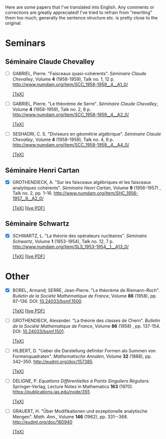 Here are some papers that I've translated into English. Any comments or corrections are greatly appreciated! I've tried to refrain from "rewriting" them too much; generally the sentence structure etc. is pretty close to the original.

# Seminars

## Séminaire Claude Chevalley

- [ ] GABRIEL, Pierre. "Faisceaux quasi-cohérents". _Séminaire Claude Chevalley_, Volume **4** (1958-1959), Talk no. 1, 12 p. http://www.numdam.org/item/SCC_1958-1959__4__A1_0/

  [[TeX]](https://github.com/thosgood/translations/tree/master/seminaire-claude-chevalley-4/1-quasi-coherent-sheaves.tex)

- [ ] GABRIEL, Pierre. "Le théorème de Serre". _Séminaire Claude Chevalley_, Volume **4** (1958-1959), Talk no. 2, 8 p. http://www.numdam.org/item/SCC_1958-1959__4__A2_0/

  [[TeX]](https://github.com/thosgood/translations/tree/master/seminaire-claude-chevalley-4/2-serre's-theorem.tex)

- [ ] SESHADRI, C. S. "Diviseurs en géométrie algébrique". _Séminaire Claude Chevalley_, Volume **4** (1958-1959), Talk no. 4, 9 p. http://www.numdam.org/item/SCC_1958-1959__4__A4_0/

  [[TeX]](https://github.com/thosgood/translations/tree/master/seminaire-claude-chevalley-4/4-divisors-in-algebraic-geometry.tex)

## Séminaire Henri Cartan

- [x] GROTHENDIECK, A. "Sur les faisceaux algébriques et les faisceaux analytiques cohérents". _Séminaire Henri Cartan_, Volume **9** (1956-1957) , Talk no. 2, pp. 1–16. http://www.numdam.org/item/SHC_1956-1957__9__A2_0/

  [[TeX]](https://github.com/thosgood/translations/tree/master/seminaire-henri-cartan-9/2-coherent-algebraic-analytic-sheaves.tex) [[live PDF]](https://latex.aslushnikov.com/compile?git=https%3A%2F%2Fgithub.com%2Fthosgood%2Ftranslations&target=seminaire-henri-cartan-9%2F2-coherent-algebraic-analytic-sheaves.tex&command=pdflatex&trackId=1595524113730)

## Séminaire Schwartz

- [x] SCHWARTZ, L. "La théorie des opérateurs nucléaires". _Séminaire Schwartz_, Volume **1** (1953-1954), Talk no. 12, 7 p. http://www.numdam.org/item/SLS_1953-1954__1__A13_0/

  [[TeX]](https://github.com/thosgood/translations/tree/master/seminaire-schwartz-1/12-the-theory-of-nuclear-operators.tex) [[live PDF]](https://latex.aslushnikov.com/compile?git=https%3A%2F%2Fgithub.com%2Fthosgood%2Ftranslations&target=seminaire-schwartz-1%2F12-the-theory-of-nuclear-operators.tex&command=pdflatex&trackId=1595524106537)

# Other

- [x] BOREL, Armand; SERRE, Jean-Pierre. "Le théorème de Riemann-Roch". _Bulletin de la Société Mathématique de France_, Volume **86** (1958), pp. 97–136. DOI: [10.24033/bsmf.1500](https://www.doi.org/10.24033/bsmf.1500).

  [[TeX]](https://github.com/thosgood/translations/tree/master/bsmf-86/the-riemann-roch-theorem.tex) [[live PDF]](https://latex.aslushnikov.com/compile?git=https%3A%2F%2Fgithub.com%2Fthosgood%2Ftranslations&target=bsmf-86%2Fthe-riemann-roch-theorem.tex&command=pdflatex&trackId=1595524110173)

- [ ] GROTHENDIECK, Alexander. "La théorie des classes de Chern". _Bulletin de la Société Mathématique de France_, Volume **86** (1958) , pp. 137-154. DOI: [10.24033/bsmf.1501](https://www.doi.org/10.24033/bsmf.1501).

  [[TeX]](https://github.com/thosgood/translations/tree/master/bsmf-86/the-theory-of-chern-classes.tex)

- [ ] HILBERT, D. "Ueber die Darstellung definiter Formen als Summen von Formenquadraten". _Mathematische Annalen_, Volume **32** (1888), pp. 342–350. <http://eudml.org/doc/157385>.

  [[TeX]](https://github.com/thosgood/translations/tree/master/ma-32/sum-of-squares.tex)
  
- [ ] DELIGNE, P. _Equations Différentielles à Points Singuliers Réguliers._ Springer-Verlag, Lecture Notes in Mathematics **163** (1970). <https://publications.ias.edu/node/355>

  [[TeX]](https://github.com/thosgood/translations/tree/master/lnm-163/)
  
- [ ] GRAUERT, H. "Über Modifikationen und exzeptionelle analytische Mengen". _Math. Ann._, Volume **146** (1962), pp. 331--368. <http://eudml.org/doc/160940>

  [[TeX]](https://github.com/thosgood/translations/tree/master/ma-146/exceptional-analytic-sets.tex)

